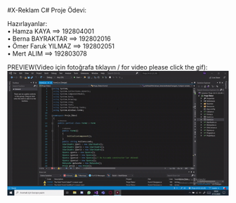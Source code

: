 #X-Reklam C# Proje Ödevi:

Hazırlayanlar:
<br>• Hamza KAYA ==> 192804001
<br>• Berna BAYRAKTAR ==> 192802016
<br>• Ömer Faruk YILMAZ ==> 192802051
<br>• Mert ALIM ==> 192803078

PREVIEW(Video için fotoğrafa tıklayın / for video please click the gif):
<br>[![X-Reklam](img/video.gif)](https://youtu.be/FtQbojDobwo)